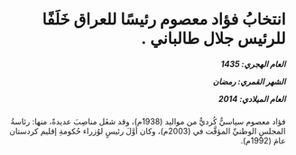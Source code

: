 <h1 dir="rtl">انتخابُ فؤاد معصوم رئيسًا للعراق خَلَفًا للرئيس جلال طالباني .</h1>

<h5 dir="rtl">العام الهجري:  1435

الشهر القمري: رمضان

العام الميلادي: 2014</h5>

<p dir="rtl">فؤاد معصوم سياسيٌّ كُرديٌّ من مواليد (1938م)، وقد شغَل مناصِبَ عديدةً، منها: رئاسةُ المجلسِ الوطنيِّ المؤقَّت في (2003م)، وكان أوَّلَ رئيسٍ لوُزراء حُكومةِ إقليم كردستان عامَ (1992م).</p></br>
